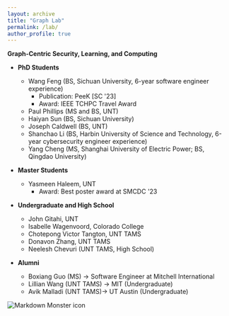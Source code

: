 ```yaml
---
layout: archive
title: "Graph Lab"
permalink: /lab/
author_profile: true
---
```


<strong>Graph-Centric Security, Learning, and Computing</strong>

* **PhD Students**
    * Wang Feng (BS, Sichuan University, 6-year software engineer experience)
        * Publication: PeeK [SC '23]
        * Award: IEEE TCHPC Travel Award
    * Paul Phillips (MS and BS, UNT)
    * Haiyan Sun (BS, Sichuan University)
    * Joseph Caldwell (BS, UNT)
    * Shanchao Li (BS, Harbin University of Science and Technology, 6-year cybersecurity engineer experience)
    * Yang Cheng (MS, Shanghai University of Electric Power; BS, Qingdao University)

* **Master Students**
    * Yasmeen Haleem, UNT
        * Award: Best poster award at SMCDC '23

* **Undergraduate and High School**
    * John Gitahi, UNT
    * Isabelle Wagenvoord, Colorado College 
    * Chotepong Victor Tangton, UNT TAMS
    * Donavon Zhang, UNT TAMS
    * Neelesh Chevuri (UNT TAMS, High School)

* **Alumni**
    * Boxiang Guo (MS) &rarr; Software Engineer at Mitchell International
    * Lillian Wang (UNT TAMS) &rarr; MIT (Undergraduate)
    * Avik Malladi (UNT TAMS)&rarr; UT Austin (Undergraduate)

<img src="../images/lab-pic-06-21-2023.jpeg"
     alt="Markdown Monster icon"
     style="float: left; margin-right: 10px;" />


<!---* Siying Li, Master intern from New York University (BS, Nankai University)
* You?
* Sua Cho, UNT TAMS
* Neha Nayak, UNT TAMS

-->
